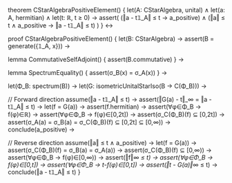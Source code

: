 theorem CStarAlgebraPositiveElement() {
  let(A: CStarAlgebra, unital) ∧
  let(a: A, hermitian) ∧
  let(t: ℝ, t ≥ 0) →
  assert(
    (‖a - t𝟙_A‖ ≤ t → a_positive) ∧
    (‖a‖ ≤ t ∧ a_positive → ‖a - t𝟙_A‖ ≤ t)
  )
} ↔

proof CStarAlgebraPositiveElement() {
  let(B: CStarAlgebra) →
  assert(B = generate({𝟙_A, x})) →
  
  lemma CommutativeSelfAdjoint() {
    assert(B.commutative)
  } →
  
  lemma SpectrumEquality() {
    assert(σ_B(x) = σ_A(x))
  } →
  
  let(Φ_B: spectrum(B)) →
  let(G: isometricUnitalStarIso(B → C(Φ_B))) →

  // Forward direction
  assume(‖a - t𝟙_A‖ ≤ t) →
  assert(‖G(a) - t‖_∞ = ‖a - t𝟙_A‖ ≤ t) →
  let(f = G(a)) →
  assert(f.hermitian) →
  assert(∀φ∈Φ_B → f(φ)∈ℝ) →
  assert(∀φ∈Φ_B → f(φ)∈[0,2t]) →
  assert(σ_C(Φ_B)(f) ⊆ [0,2t]) →
  assert(σ_A(a) = σ_B(a) = σ_C(Φ_B)(f) ⊆ [0,2t] ⊆ [0,∞)) →
  conclude(a_positive) →

  // Reverse direction
  assume(‖a‖ ≤ t ∧ a_positive) →
  let(f = G(a)) →
  assert(σ_C(Φ_B)(f) = σ_B(a) = σ_A(a)) →
  assert(σ_C(Φ_B)(f) ⊆ [0,∞)) →
  assert(∀φ∈Φ_B → f(φ)∈[0,∞)) →
  assert(‖f‖_∞ ≤ t) →
  assert(∀φ∈Φ_B → f(φ)∈[0,t]) →
  assert(∀φ∈Φ_B → t-f(φ)∈[0,t]) →
  assert(‖t - G(a)‖_∞ ≤ t) →
  conclude(‖a - t𝟙_A‖ ≤ t)
}